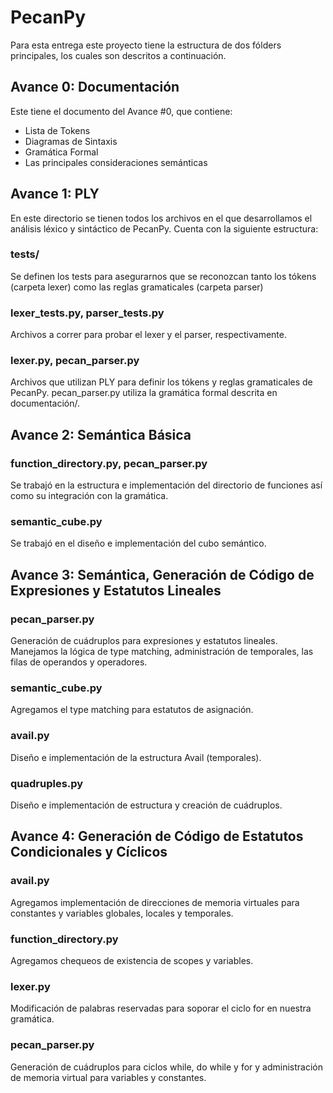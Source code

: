 # PecanPy

Para esta entrega este proyecto tiene la estructura de dos fólders 
principales, los cuales son descritos a continuación.

## Avance 0: Documentación
Este tiene el documento del Avance #0, que contiene:
- Lista de Tokens
- Diagramas de Sintaxis
- Gramática Formal
- Las principales consideraciones semánticas

## Avance 1: PLY
En este directorio se tienen todos los archivos en el que desarrollamos
el análisis léxico y sintáctico de PecanPy. Cuenta con la siguiente
estructura:

### tests/
Se definen los tests para asegurarnos que se reconozcan tanto los tókens
(carpeta lexer) como las reglas gramaticales (carpeta parser)

### lexer_tests.py, parser_tests.py
Archivos a correr para probar el lexer y el parser, respectivamente.

### lexer.py, pecan_parser.py
Archivos que utilizan PLY para definir los tókens y reglas gramaticales de PecanPy.
pecan_parser.py utiliza la gramática formal descrita en documentación/.

## Avance 2: Semántica Básica

### function_directory.py, pecan_parser.py
Se trabajó en la estructura e implementación del directorio de funciones así como su integración con la gramática.

### semantic_cube.py
Se trabajó en el diseño e implementación del cubo semántico.

## Avance 3: Semántica, Generación de Código de Expresiones y Estatutos Lineales

### pecan_parser.py
Generación de cuádruplos para expresiones y estatutos lineales. Manejamos la lógica de type matching, administración de temporales, las filas de operandos y operadores.

### semantic_cube.py
Agregamos el type matching para estatutos de asignación.

### avail.py
Diseño e implementación de la estructura Avail (temporales).

### quadruples.py
Diseño e implementación de estructura y creación de cuádruplos.

## Avance 4: Generación de Código de Estatutos Condicionales y Cíclicos

### avail.py
Agregamos implementación de direcciones de memoria virtuales para constantes y variables globales, locales y temporales.

### function_directory.py
Agregamos chequeos de existencia de scopes y variables.

### lexer.py
Modificación de palabras reservadas para soporar el ciclo for en nuestra gramática.

### pecan_parser.py
Generación de cuádruplos para ciclos while, do while y for y administración de memoria virtual para variables y constantes.

